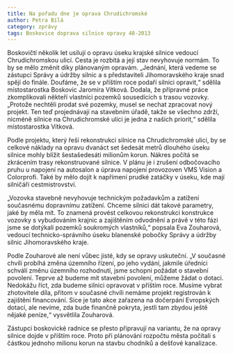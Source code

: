 ```yaml
---
title: Na pořadu dne je oprava Chrudichromské
author: Petra Bílá
category: zprávy
tags: Boskovice doprava silnice opravy 48-2013
---
```


Boskovičtí několik let usilují o opravu úseku krajské silnice vedoucí Chrudichromskou ulicí. Cesta je rozbitá a její stav nevyhovuje normám. To by se mělo změnit díky plánovaným opravám. „Jednání, která vedeme se zástupci Správy a údržby silnic a s představiteli Jihomoravského kraje snad spějí do finále. Doufáme, že se v příštím roce podaří silnici opravit,“ sdělila místostarostka Boskovic Jaromíra Vítková. Dodala, že přípravné práce zkomplikovali někteří vlastníci pozemků sousedících s trasou vozovky. „Protože nechtěli prodat své pozemky, musel se nechat zpracovat nový projekt. Ten teď projednávají na stavebním úřadě, takže se všechno zdrží, nicméně silnice na Chrudichromské ulici je jedna z našich priorit,“ sdělila místostarostka Vítková.

Podle projektu, který řeší rekonstrukci silnice na Chrudichromské ulici, by se celkové náklady na opravu dvanáct set šedesát metrů dlouhého úseku silnice mohly blížit šestašedesáti milionům korun. Nákres počítá se zkrácením trasy rekonstruované silnice. V plánu je i zrušení odbočovacího pruhu u napojení na autosalon a úprava napojení provozoven VMS Vision a Colorprofi. Také by mělo dojít k napřímení prudké zatáčky v úseku, kde mají silničáři cestmistrovství.

„Vozovka stavebně nevyhovuje technickým požadavkům a zatížení současnému dopravnímu zatížení. Chceme silnici dát takové parametry, jaké by měla mít. To znamená provést celkovou rekonstrukci konstrukce vozovky s vybudováním krajnic a zajištěním odvodnění a právě v této fázi jsme se dotýkali pozemků soukromých vlastníků,“ popsala Eva Zouharová, vedoucí technicko-správního úseku blanenské pobočky Správy a údržby silnic Jihomoravského kra­je.

Podle Zouharové ale není vůbec jisté, kdy se opravy uskuteční. „V současné chvíli probíhá změna územního řízení, po jeho vydání, jakmile úředníci schválí změnu územního rozhodnutí, jsme schopni požádat o stavební povolení. Teprve až budeme mít stavební povolení, můžeme žádat o dotaci. Nedokážu říct, zda budeme silnici opravovat v příštím roce. Musíme vybrat zhotovitele díla, přitom v současné chvíli nemáme projekt registrován k zajištění financování. Sice je tato akce zařazena na dočerpání Evropských dotací, ale nevíme, zda bude finančně pokryta, jestli tam zbydou ještě nějaké peníze,“ vysvětlila Zouharová.

Zástupci boskovické radnice se přesto připravují na variantu, že na opravy silnice dojde v příštím roce. Proto při plánování rozpočtu města počítali s částkou jednoho milionu korun na stavbu chodníků a dešťové kanalizace.
